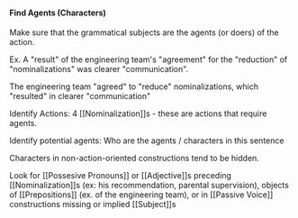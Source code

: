 #### Find Agents (Characters)
Make sure that the grammatical subjects are the agents (or doers) of the action.

Ex. A "result" of the engineering team's "agreement" for the "reduction" of "nominalizations" was clearer "communication".

The engineering team "agreed" to "reduce" nominalizations, which "resulted" in clearer "communication"

Identify Actions: 4 [[Nominalization]]s - these are actions that require agents.

Identify potential agents: Who are the agents / characters in this sentence


Characters in non-action-oriented constructions tend to be hidden.

Look for [[Possesive Pronouns]] or [[Adjective]]s preceding [[Nominalization]]s (ex: his recommendation, parental supervision), objects of [[Prepositions]] (ex. of the engineering team), or in [[Passive Voice]] constructions missing or implied [[Subject]]s
